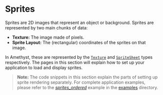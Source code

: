 # Sprites

Sprites are 2D images that represent an object or background. Sprites are represented by two main chunks of data:

- **Texture:** The image made of pixels.
- **Sprite Layout:** The (rectangular) coordinates of the sprites on that image.

In Amethyst, these are represented by the [`Texture`][doc_tex] and [`SpriteSheet`][doc_ss] types respectively. The pages in this section will explain how to set up your application to load and display sprites.

> **Note:** The code snippets in this section explain the parts of setting up sprite rendering separately. For complete application examples, please refer to the [*sprites\_ordered*][ex_ordered] example in the [examples][ex_all] directory.

[doc_ss]: https://docs.amethyst.rs/stable/amethyst_rendy/struct.SpriteSheet.html
[doc_tex]: https://docs.amethyst.rs/stable/amethyst_rendy/enum.Texture.html
[ex_all]: https://github.com/amethyst/amethyst/tree/master/examples
[ex_ordered]: https://github.com/amethyst/amethyst/tree/master/examples/sprites_ordered
